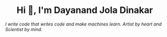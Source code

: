 <h1 align="center">Hi 👋, I'm Dayanand Jola Dinakar</h1>
<h8 align="center"><i>I write code that writes code and make  machines learn. Artist by heart and Scientist by mind.<i></h8> 
